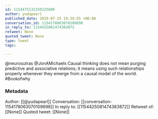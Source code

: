 ```yaml
---
id: 1154475132259225600
author: yudapearl
published_date: 2019-07-25 19:34:55 +00:00
conversation_id: 1154178063070109698
in_reply_to: 1154425081474383872
retweet: None
quoted_tweet: None
type: tweet
tags:

---
```


@neurosutras @JonAMichaels Causal thinking does not mean purging predictive and associative relations; it means using such relationships properly whenever they emerge from a causal model of the world. #Bookofwhy

### Metadata

Author: [[@yudapearl]]
Conversation: [[conversation-1154178063070109698]]
In reply to: [[1154425081474383872]]
Retweet of: [[None]]
Quoted tweet: [[None]]
